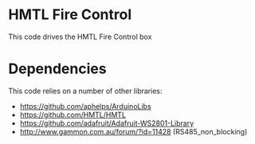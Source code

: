 HMTL Fire Control
=================

This code drives the HMTL Fire Control box

Dependencies
============
This code relies on a number of other libraries:
  * https://github.com/aphelps/ArduinoLibs
  * https://github.com/HMTL/HMTL
  * https://github.com/adafruit/Adafruit-WS2801-Library
  * http://www.gammon.com.au/forum/?id=11428 (RS485_non_blocking)
